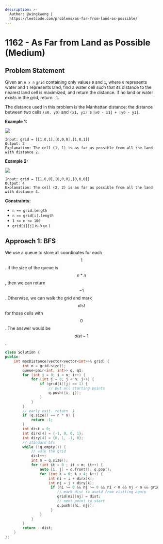 ```yaml
---
description: >-
  Author: @wingkwong |
  https://leetcode.com/problems/as-far-from-land-as-possible/
---
```


# 1162 -  As Far from Land as Possible (Medium)

## Problem Statement

Given an `n x n` `grid` containing only values `0` and `1`, where `0` represents water and `1` represents land, find a water cell such that its distance to the nearest land cell is maximized, and return the distance. If no land or water exists in the grid, return `-1`.

The distance used in this problem is the Manhattan distance: the distance between two cells `(x0, y0)` and `(x1, y1)` is `|x0 - x1| + |y0 - y1|`.

**Example 1:**

![](https://assets.leetcode.com/uploads/2019/05/03/1336\_ex1.JPG)

```
Input: grid = [[1,0,1],[0,0,0],[1,0,1]]
Output: 2
Explanation: The cell (1, 1) is as far as possible from all the land with distance 2.
```

**Example 2:**

![](https://assets.leetcode.com/uploads/2019/05/03/1336\_ex2.JPG)

```
Input: grid = [[1,0,0],[0,0,0],[0,0,0]]
Output: 4
Explanation: The cell (2, 2) is as far as possible from all the land with distance 4.
```

**Constraints:**

* `n == grid.length`
* `n == grid[i].length`
* `1 <= n <= 100`
* `grid[i][j]` is `0` or `1`

## Approach 1: BFS

We use a queue to store all coordinates for each $$1$$. If the size of the queue is $$n * n$$, then we can return $$-1$$. Otherwise, we can walk the grid and mark $$dist$$ for those cells with $$0$$. The answer would be $$dist - 1$$.

```cpp
class Solution {
public:
    int maxDistance(vector<vector<int>>& grid) {
        int n = grid.size();
        queue<pair<int, int>> q, q1;
        for (int i = 0; i < n; i++) {
            for (int j = 0; j < n; j++) {
                if (grid[i][j] == 1) {
                    // put all starting points
                    q.push({i, j});
                }
            }
        }
        // early exit. return -1
        if (q.size() == n * n) {
            return -1;
        }
        int dist = 0;
        int dirx[4] = {-1, 0, 0, 1};
        int diry[4] = {0, 1, -1, 0};
        // standard bfs
        while (!q.empty()) {
            // walk the grid
            dist++;
            int m = q.size();
            for (int it = 0 ; it < m; it++) {
                auto [i, j] = q.front(); q.pop();
                for (int k = 0; k < 4; k++) {
                    int ni = i + dirx[k];
                    int nj = j + diry[k];
                     if (ni >= 0 && nj >= 0 && ni < n && nj < n && grid[ni][nj] == 0) {
                        // mark dist to avoid from visiting again
                        grid[ni][nj] = dist;
                        // next point to start
                        q.push({ni, nj});
                     }
                }
            }
        }
        return --dist;
    }
};
```
